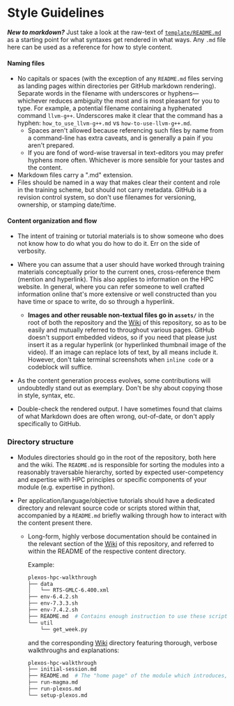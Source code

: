 # Style Guidelines

***New to markdown?*** Just take a look at the raw-text of [`template/README.md`](template/README.md) as a starting point for what syntaxes get rendered in what ways. Any `.md` file here can be used as a reference for how to style content.

#### Naming files
* No capitals or spaces (with the exception of any `README.md` files serving as landing pages within directories per GitHub markdown rendering). Separate words in the filename with underscores or hyphens&mdash;whichever reduces ambiguity the most and is most pleasant for you to type. For example, a potential filename containing a hyphenated command `llvm-g++`. Underscores make it clear that the command has a hyphen: `how_to_use_llvm-g++.md` vs `how-to-use-llvm-g++.md`. 
  * Spaces aren't allowed because referencing such files by name from a command-line has extra caveats, and is generally a pain if you aren't prepared.
  * If you are fond of word-wise traversal in text-editors you may prefer hyphens more often. Whichever is more sensible for your tastes and the content.
* Markdown files carry a ".md" extension.
* Files should be named in a way that makes clear their content and role in the training scheme, but should not carry metadata. GitHub is a revision control system, so don't use filenames for versioning, ownership, or stamping date/time.

#### Content organization and flow
* The intent of training or tutorial materials is to show someone who does not know how to do what you do how to do it. Err on the side of verbosity.
* Where you can assume that a user should have worked through training materials conceptually prior to the current ones, cross-reference them (mention and hyperlink). This also applies to information on the HPC website. In general, where you can refer someone to well crafted information online that's more extensive or well constructed than you have time or space to write, do so through a hyperlink.
  * **Images and other reusable non-textual files go in `assets/`** in the root of both the repository and the [Wiki](https://github.com/NREL/HPC/wiki) of this repository, so as to be easily and mutually referred to throughout various pages. GitHub doesn't support embedded videos, so if you need that please just insert it as a regular hyperlink (or hyperlinked thumbnail image of the video). If an image can replace lots of text, by all means include it. However, don't take terminal screenshots when `inline code` or a codeblock will suffice.

* As the content generation process evolves, some contributions will undoubtedly stand out as exemplary. Don't be shy about copying those in style, syntax, etc.

* Double-check the rendered output. I have sometimes found that claims of what Markdown does are often wrong, out-of-date, or don't apply specifically to GitHub.

### Directory structure

* Modules directories should go in the root of the repository, both here and the wiki. The `README.md` is responsible for sorting the modules into a reasonably traversable hierarchy, sorted by expected user-competency and expertise with HPC principles or specific components of your module (e.g. expertise in python).

* Per application/language/objective tutorials should have a dedicated directory and relevant source code or scripts stored within that, accompanied by a `README.md` briefly walking through how to interact with the content present there.
  * Long-form, highly verbose documentation should be contained in the relevant section of the [Wiki](https://github.com/NREL/HPC/wiki) of this repository, and referred to within the README of the respective content directory.

    Example:
    ```bash 
    plexos-hpc-walkthrough
    ├── data
    │   └── RTS-GMLC-6.400.xml
    ├── env-6.4.2.sh
    ├── env-7.3.3.sh
    ├── env-7.4.2.sh
    ├── README.md  # Contains enough instruction to use these scripts. Links to the wiki for extra info.
    └── util
        └── get_week.py
    ```
    and the corresponding [Wiki](https://github.com/NREL/HPC/wiki) directory featuring thorough, verbose walkthroughs and explanations:
    ```bash
    plexos-hpc-walkthrough
    ├── initial-session.md
    ├── README.md  # The "home page" of the module which introduces, links to, and structures neighboring pages.
    ├── run-magma.md
    ├── run-plexos.md
    └── setup-plexos.md
    ```
